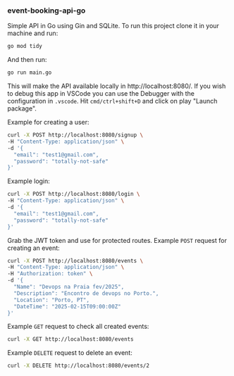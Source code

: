 ### event-booking-api-go

Simple API in Go using Gin and SQLite. To run this project clone it in your machine
and run:

```bash
go mod tidy
```

And then run:

```bash
go run main.go
```

This will make the API available locally in http://localhost:8080/. If you wish to debug
this app in VSCode you can use the Debugger with the configuration in `.vscode`. Hit
`cmd/ctrl+shift+D` and click on play "Launch package".

Example for creating a user:

```bash
curl -X POST http://localhost:8080/signup \
-H "Content-Type: application/json" \
-d '{
  "email": "test1@gmail.com",
  "password": "totally-not-safe"
}'
```

Example login:

```bash
curl -X POST http://localhost:8080/login \
-H "Content-Type: application/json" \
-d '{
  "email": "test1@gmail.com",
  "password": "totally-not-safe"
}'
```

Grab the JWT token and use for protected routes. Example `POST` request for creating
an event:

```bash
curl -X POST http://localhost:8080/events \
-H "Content-Type: application/json" \
-H "Authorization: token" \
-d '{
  "Name": "Devops na Praia fev/2025",
  "Description": "Encontro de devops no Porto.",
  "Location": "Porto, PT",
  "DateTime": "2025-02-15T09:00:00Z"
}'
```

Example `GET` request to check all created events:

```bash
curl -X GET http://localhost:8080/events
```

Example `DELETE` request to delete an event:

```bash
curl -X DELETE http://localhost:8080/events/2
```
